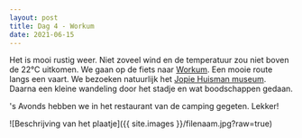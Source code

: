 ```yaml
---
layout: post
title: Dag 4 - Workum
date: 2021-06-15
---
```

Het is mooi rustig weer. Niet zoveel wind en de temperatuur zou niet boven de 22°C uitkomen. We gaan op de fiets naar [Workum](https://nl.wikipedia.org/wiki/Workum). Een mooie route langs een vaart. We bezoeken natuurlijk het [Jopie Huisman museum](https://www.jopiehuismanmuseum.nl/). Daarna een kleine wandeling door het stadje en wat boodschappen gedaan.  

's Avonds hebben we in het restaurant van de camping gegeten. Lekker!

![Beschrijving van het plaatje]({{ site.images }}/filenaam.jpg?raw=true)
